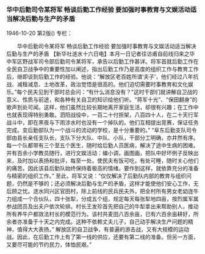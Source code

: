 ### 华中后勤司令某将军  畅谈后勤工作经验  要加强时事教育与文娱活动适当解决后勤与生产的矛盾

1946-10-20
第2版()
专栏：

　　华中后勤司令某将军
    畅谈后勤工作经验
    要加强时事教育与文娱活动适当解决后勤与生产的矛盾
    【新华社涟水十六日电】本月一日记者往访甫自前线归来之华中军区野战军司令部后勤司令某将军，承告以后勤工作甚详。将军首就后勤工作在全民自卫战争中的重要性加以阐述，指出后勤工作乃是高度的组织工作与教育工作后，继即谈到后勤工作的经验。他说：“解放区老百姓所谓‘夫子’，他们经过八年抗战、减租减息、土地改革，政治觉悟是很高的。他们迫切需要时事教育和文化娱乐。”每个民夫见到干部时总会问：“有什么消息没有？”这时干部们就讲解自卫战的意义、性质与前途，和各种有关自卫的知识给他们听。“蒋军十光”、“保田翻身”的歌声到处可闻。这样，他们虽然比较长期地离开家庭生活，却很有兴趣；在工作中也就表现得特别勇敢。泗阳战役中，一百二十付担架，八百四十人，在二十天行军战斗中，即在黑夜与下雨涉水时也没有一个掉队的。他们互相提出竞赛，保证任务完成。变后勤部队为一个战斗的流动的学校，是十分重要的。”
    “阜东后勤支队司令部由县长亲任支队长，支队下分大队、中队、小队，干部分工明确，亦井然有序。每一个队都带有三个至五个医生，随时给后勤人员医病，解决了途中生病的困难。并有百余小学教员随行，进行文娱活动：编小调，画图画，把队中好坏例子反映出来，及时加以表扬和批评，每至一处，使民夫有饭可吃，有处可睡，随时关心他们的痛苦。因此该县后勤队始终保持着极高的情绪。要作到这样，就依靠充分的准备与精密的组织工作。”
    至此，将军又说：“仅仅解决了后勤队内部的教育与组织问题，仍然是不够的；还必须解决后勤与生产的矛盾，这样才能使他们安心工作，无后顾之忧。涟水同兴区官田村，除上前线的民兵民夫外，把全村所有男女老幼连牛力组成一个合伙队，四十张犁，分成五个组，规定每天每张犁地四亩，按烈属军属参战团员及出夫户依次轮排。村长王发珍首先把自己的牛犁拿出来帮助别人，推动所有养牛户都效法村长的模范行为。该村共麦田八百余亩，已有六百余亩耕好，所余者亦准备于十天之内完成。这种不依赖丈夫儿子，自己动手解决生产问题的精神，值得大大表扬。”
    解放区的自卫战争，有普遍的游击战，又有大规模的运动战。因此，在后勤工作上有了第一线的供应，还要有第二线的准备。但另一方面，又要尽可能的节约民力，体恤民艰。”
